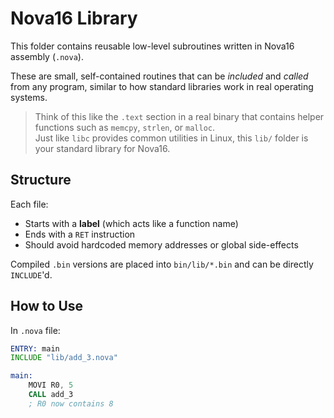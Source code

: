 # Nova16 Library

This folder contains reusable low-level subroutines written in Nova16 assembly (`.nova`).

These are small, self-contained routines that can be *included* and *called* from any program, similar to how standard libraries work in real operating systems.

> Think of this like the `.text` section in a real binary that contains helper functions such as `memcpy`, `strlen`, or `malloc`.  
> Just like `libc` provides common utilities in Linux, this `lib/` folder is your standard library for Nova16.

## Structure

Each file:
- Starts with a **label** (which acts like a function name)
- Ends with a `RET` instruction
- Should avoid hardcoded memory addresses or global side-effects

Compiled `.bin` versions are placed into `bin/lib/*.bin` and can be directly `INCLUDE`'d.

## How to Use

In `.nova` file:

```asm
ENTRY: main
INCLUDE "lib/add_3.nova"

main:
    MOVI R0, 5
    CALL add_3
    ; R0 now contains 8
```
